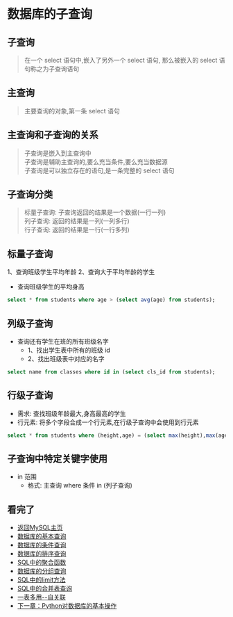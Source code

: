 数据库的子查询  
====

## 子查询  
> 在一个 select 语句中,嵌入了另外一个 select 语句, 那么被嵌入的 select 语句称之为子查询语句  

## 主查询  
> 主要查询的对象,第一条 select 语句  

## 主查询和子查询的关系    
> 子查询是嵌入到主查询中  
> 子查询是辅助主查询的,要么充当条件,要么充当数据源  
> 子查询是可以独立存在的语句,是一条完整的 select 语句  

## 子查询分类  
> 标量子查询: 子查询返回的结果是一个数据(一行一列)  
> 列子查询: 返回的结果是一列(一列多行)  
> 行子查询: 返回的结果是一行(一行多列)  

## 标量子查询  
1、查询班级学生平均年龄
2、查询大于平均年龄的学生
- 查询班级学生的平均身高
```SQL
select * from students where age > (select avg(age) from students);
```

## 列级子查询  
* 查询还有学生在班的所有班级名字
  * 1、找出学生表中所有的班级 id
  * 2、找出班级表中对应的名字
```SQL
select name from classes where id in (select cls_id from students);
```

## 行级子查询  
- 需求: 查找班级年龄最大,身高最高的学生
- 行元素: 将多个字段合成一个行元素,在行级子查询中会使用到行元素
```SQL
select * from students where (height,age) = (select max(height),max(age) from students);
```

## 子查询中特定关键字使用  
* in 范围
  * 格式: 主查询 where 条件 in (列子查询)

## 看完了  
- [返回MySQL主页](https://github.com/KissMyLady/MySQL/blob/master/README.md)
- [数据库的基本查询](https://github.com/KissMyLady/MySQL/blob/master/Note/select_from_databases1.md)  
- [数据库的条件查询](https://github.com/KissMyLady/MySQL/blob/master/Note/select_where.md)   
- [数据库的排序查询](https://github.com/KissMyLady/MySQL/blob/master/Note/select_order_by.md)  
- [SQL中的聚合函数](https://github.com/KissMyLady/MySQL/blob/master/Note/select_faction.md)  
- [数据库的分组查询](https://github.com/KissMyLady/MySQL/blob/master/Note/select_gorup_by.md)  
- [SQL中的limit方法](https://github.com/KissMyLady/MySQL/blob/master/Note/select_limit.md)  
- [SQL中的合并表查询](https://github.com/KissMyLady/MySQL/blob/master/Note/select_join_on.md)  
- [一表多用--自关联](https://github.com/KissMyLady/MySQL/blob/master/Note/select_self_knot.md)  
- [下一章：Python对数据库的基本操作](https://github.com/KissMyLady/MySQL/blob/master/Note/py_mysql1.md) 
